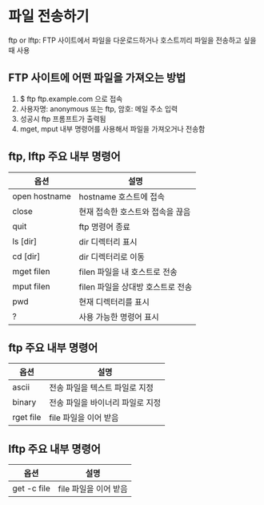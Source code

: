 # 파일 전송하기
ftp or lftp: FTP 사이트에서 파일을 다운로드하거나 호스트끼리 파일을 전송하고 싶을 때 사용

## FTP 사이트에 어떤 파일을 가져오는 방법
1. $ ftp ftp.example.com 으로 접속
2. 사용자명: anonymous 또는 ftp, 암호: 메일 주소 입력
3. 성공시 ftp 프롬프트가 출력됨
4. mget, mput 내부 명령어를 사용해서 파일을 가져오거나 전송함

## ftp, lftp 주요 내부 명령어
| 옵션 | 설명 |
|---|---|
| open hostname  | hostname 호스트에 접속 |
| close | 현재 접속한 호스트와 접속을 끊음 |
| quit | ftp 명령어 종료 |
| ls [dir] | dir 디렉터리 표시 |
| cd [dir] | dir 디렉터리로 이동 |
| mget filen | filen 파일을 내 호스트로 전송 |
| mput filen | filen 파일을 상대방 호스트로 전송 |
| pwd | 현재 디렉터리를 표시 |
| ? | 사용 가능한 명령어 표시 |

## ftp 주요 내부 명령어
| 옵션 | 설명 |
|---|---|
| ascii | 전송 파일을 텍스트 파일로 지정 |
| binary | 전송 파일을 바이너리 파일로 지정 |
| rget file | file 파일을 이어 받음 |

## lftp 주요 내부 명령어
| 옵션 | 설명 |
|---|---|
| get -c file | file 파일을 이어 받음 |
